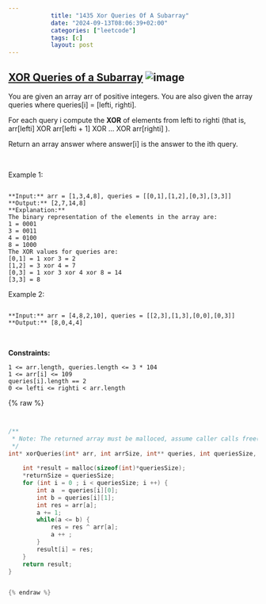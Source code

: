 ```yaml
---
            title: "1435 Xor Queries Of A Subarray"
            date: "2024-09-13T08:06:39+02:00"
            categories: ["leetcode"]
            tags: [c]
            layout: post
---
```

            
## [XOR Queries of a Subarray](https://leetcode.com/problems/xor-queries-of-a-subarray) ![image](https://img.shields.io/badge/Difficulty-Medium-orange)

You are given an array arr of positive integers. You are also given the array queries where queries[i] = [lefti, righti].

For each query i compute the **XOR** of elements from lefti to righti (that is, arr[lefti] XOR arr[lefti + 1] XOR ... XOR arr[righti] ).

Return an array answer where answer[i] is the answer to the ith query.

 

Example 1:

```

**Input:** arr = [1,3,4,8], queries = [[0,1],[1,2],[0,3],[3,3]]
**Output:** [2,7,14,8] 
**Explanation:** 
The binary representation of the elements in the array are:
1 = 0001 
3 = 0011 
4 = 0100 
8 = 1000 
The XOR values for queries are:
[0,1] = 1 xor 3 = 2 
[1,2] = 3 xor 4 = 7 
[0,3] = 1 xor 3 xor 4 xor 8 = 14 
[3,3] = 8

```

Example 2:

```

**Input:** arr = [4,8,2,10], queries = [[2,3],[1,3],[0,0],[0,3]]
**Output:** [8,0,4,4]

```

 

**Constraints:**

	1 <= arr.length, queries.length <= 3 * 104
	1 <= arr[i] <= 109
	queries[i].length == 2
	0 <= lefti <= righti < arr.length

{% raw %}


````c


/**
 * Note: The returned array must be malloced, assume caller calls free().
 */
int* xorQueries(int* arr, int arrSize, int** queries, int queriesSize, int* queriesColSize, int* returnSize) {
    
    int *result = malloc(sizeof(int)*queriesSize);
    *returnSize = queriesSize;
    for (int i = 0 ; i < queriesSize; i ++) {
        int a  = queries[i][0];
        int b = queries[i][1];
        int res = arr[a];
        a += 1;
        while(a <= b) {
            res = res ^ arr[a];
            a ++ ;
        }
        result[i] = res;
    }
    return result;
}


{% endraw %}
